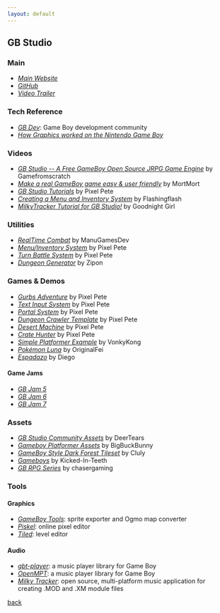 ```yaml
---
layout: default
---
```


## GB Studio

### Main

* _[Main Website](https://www.gbstudio.dev/)_
* _[GitHub](https://github.com/chrismaltby/gb-studio)_
* _[Video Trailer](https://www.youtube.com/watch?v=9k3RPaziVcw)_

### Tech Reference

* _[GB Dev](https://github.com/gbdev)_: Game Boy development community
* _[How Graphics worked on the Nintendo Game Boy](https://www.youtube.com/watch?v=zQE1K074v3s)_

### Videos

* _[GB Studio -- A Free GameBoy Open Source JRPG Game Engine](https://www.youtube.com/watch?v=LcGMT2uZBUY)_ by Gamefromscratch
* _[Make a real GameBoy game easy & user friendly](https://www.youtube.com/watch?v=0xO5jCqs3As)_ by MortMort
* _[GB Studio Tutorials](https://www.youtube.com/watch?v=hNXlV2tt7eE&list=PLmac3HPrav--Q4QKUVknwwMSNk1YECFKT)_ by Pixel Pete
* _[Creating a Menu and Inventory System](https://www.youtube.com/watch?v=fkNkVr3Lpzw)_ by Flashingflash
* _[MilkyTracker Tutorial for GB Studio!](https://www.youtube.com/watch?v=cLQ3ybY_ACA&feature=youtu.be)_ by Goodnight Girl

### Utilities

* _[RealTime Combat](https://manugamesdev.itch.io/real-time-combat)_ by ManuGamesDev
* _[Menu/Inventory System](https://toxworks.itch.io/menu-system-in-gb)_ by Pixel Pete
* _[Turn Battle System](https://toxworks.itch.io/rock-paper-scissors)_ by Pixel Pete
* _[Dungeon Generator](https://zipon.itch.io/gb-studio-dungeon-generator)_ by Zipon

### Games & Demos

* _[Gurbs Adventure](https://petermilko.itch.io/gurbs-adventure)_ by Pixel Pete
* _[Text Input System](https://toxworks.itch.io/text-input-system-in-gb)_ by Pixel Pete
* _[Portal System](https://toxworks.itch.io/portal-gun-system-in-gb)_ by Pixel Pete
* _[Dungeon Crawler Template](https://toxworks.itch.io/dungeon-crawler-in-gb)_ by Pixel Pete
* _[Desert Machine](https://toxworks.itch.io/desert-machine)_ by Pixel Pete
* _[Crate Hunter](https://toxworks.itch.io/crate-hunter)_ by Pixel Pete
* _[Simple Platformer Example](https://vonkykong.itch.io/platformergbstudio)_ by VonkyKong
* _[Pokémon Luna](https://originalfei.itch.io/pkemon-luna)_ by OriginalFei
* _[Espadazo](https://monicapo.itch.io/espadazo)_ by Diego

#### Game Jams

* _[GB Jam 5](https://itch.io/jam/gbjam-5)_
* _[GB Jam 6](https://itch.io/jam/gbjam-6)_
* _[GB Jam 7](https://itch.io/jam/gbjam-7)_

### Assets

* _[GB Studio Community Assets](https://github.com/DeerTears/GB-Studio-Community-Assets)_ by DeerTears
* _[Gameboy Platformer Assets](https://bigbuckbunny.itch.io/game-boy-platform-assets)_ by BigBuckBunny
* _[GameBoy Style Dark Forest Tileset](https://cluly.itch.io/gameboy-style-dark-forest-tileset)_ by Cluly
* _[Gameboys](https://kicked-in-teeth.itch.io/gameboy-items)_ by Kicked-In-Teeth
* _[GB RPG Series](https://itch.io/c/605611/gb-rpg-series)_ by chasergaming

### Tools

#### Graphics

* _[GameBoy Tools](https://momeka.itch.io/gameboy-tools)_: sprite exporter and Ogmo map converter
* _[Piskel](https://www.piskelapp.com)_: online pixel editor
* _[Tiled](https://www.mapeditor.org)_: level editor

#### Audio

* _[gbt-player](https://github.com/AntonioND/gbt-player)_: a music player library for Game Boy
* _[OpenMPT](https://openmpt.org)_: a music player library for Game Boy
* _[Milky Tracker](https://milkytracker.titandemo.org/downloads/)_: open source, multi-platform music application for creating .MOD and .XM module files

[back](../)
